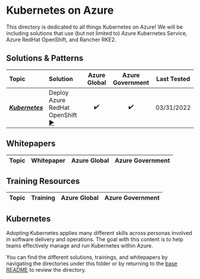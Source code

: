 # Kubernetes on Azure

This directory is dedicated to all things Kubernetes on Azure!
We will be including solutions that use (but not limited to) Azure Kubernetes Service, Azure RedHat OpenShift, and Rancher RKE2.

## Solutions & Patterns

| Topic | Solution | Azure Global | Azure Government | Last Tested |
| :--------- | :--- | :----: | :----: | :---: |
| ***[Kubernetes](./topics/kubernetes)*** | Deploy Azure RedHat OpenShift [▶️](/topics/kubernetes/solutions/aro-kubernetes) | ✔️ | ✔️ | 03/31/2022 | 02/28/2022 |

## Whitepapers

| Topic | Whitepaper | Azure Global | Azure Government |
| :---------: | :---: | :----: | :----: |

## Training Resources

| Topic | Training | Azure Global | Azure Government |
| :---------: | :---: | :----: | :----: |

## Kubernetes

Adopting Kubernetes applies many different skills across personas involved in software delivery and operations. The goal with this content is to help teams effectively manage and run Kubernetes within Azure.

You can find the different solutions, trainings, and whitepapers by navigating the directories under this folder or by returning to the [base README](../../README.md) to review the directory.
